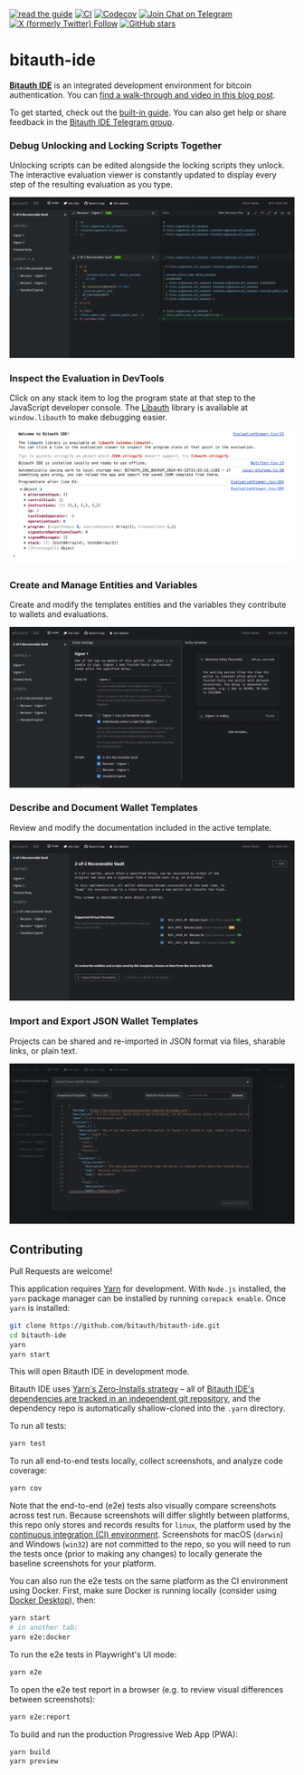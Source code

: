 [![read the guide](https://img.shields.io/badge/read_the_guide-blue)](https://ide.bitauth.com/guide)
[![CI](https://img.shields.io/github/actions/workflow/status/bitauth/bitauth-ide/ci.yml?branch=master)](https://github.com/bitauth/bitauth-ide/actions/workflows/ci.yaml)
[![Codecov](https://img.shields.io/codecov/c/github/bitauth/bitauth-ide/master.svg)](https://codecov.io/gh/bitauth/bitauth-ide)
[![Join Chat on Telegram](https://img.shields.io/badge/chat-Bitauth%20IDE-0088CC?logo=telegram)](https://t.me/bitauth_ide)
[![X (formerly Twitter) Follow](https://img.shields.io/twitter/follow/BitauthIDE)](https://x.com/BitauthIDE)
[![GitHub stars](https://img.shields.io/github/stars/bitauth/bitauth-ide.svg?style=social&logo=github&label=Stars)](https://github.com/bitauth/bitauth-ide)

# bitauth-ide

**[Bitauth IDE](https://ide.bitauth.com/)** is an integrated development environment for bitcoin authentication. You can [find a walk-through and video in this blog post](https://blog.bitjson.com/bitauth-ide-write-and-debug-custom-bitcoin-scripts-aad51f6e3f44).

To get started, check out the [built-in guide](https://ide.bitauth.com/guide). You can also get help or share feedback in the [Bitauth IDE Telegram group](https://t.me/bitauth_ide).

### Debug Unlocking and Locking Scripts Together

Unlocking scripts can be edited alongside the locking scripts they unlock. The interactive evaluation viewer is constantly updated to display every step of the resulting evaluation as you type.

![Debugging the combined evaluation of an unlocking script followed by a locking script](tests/screenshots.spec.ts-snapshots/script-editor-chromium-hd-linux.png)

### Inspect the Evaluation in DevTools

Click on any stack item to log the program state at that step to the JavaScript developer console. The [Libauth](https://libauth.org/) library is available at `window.libauth` to make debugging easier.

![A screenshot of the JavaScript developer console after clicking on line 3 in the evaluation viewer](./public/console.png)

### Create and Manage Entities and Variables

Create and modify the templates entities and the variables they contribute to wallets and evaluations.

![The entity settings editor](tests/screenshots.spec.ts-snapshots/entity-settings-chromium-hd-linux.png)

### Describe and Document Wallet Templates

Review and modify the documentation included in the active template.

![The template settings editor](tests/screenshots.spec.ts-snapshots/template-settings-chromium-hd-linux.png)

### Import and Export JSON Wallet Templates

Projects can be shared and re-imported in JSON format via files, sharable links, or plain text.

![JSON import and export dialog](tests/screenshots.spec.ts-snapshots/template-import-export-chromium-hd-linux.png)

## Contributing

Pull Requests are welcome!

This application requires [Yarn](https://yarnpkg.com/) for development. With `Node.js` installed, the `yarn` package manager can be installed by running `corepack enable`. Once `yarn` is installed:

```sh
git clone https://github.com/bitauth/bitauth-ide.git
cd bitauth-ide
yarn
yarn start
```

This will open Bitauth IDE in development mode.

Bitauth IDE uses [Yarn's Zero-Installs strategy](https://yarnpkg.com/features/zero-installs) – all of [Bitauth IDE's dependencies are tracked in an independent git repository](https://github.com/bitauth/bitauth-ide-dependencies), and the dependency repo is automatically shallow-cloned into the `.yarn` directory.

To run all tests:

```sh
yarn test
```

To run all end-to-end tests locally, collect screenshots, and analyze code coverage:

```sh
yarn cov
```

Note that the end-to-end (e2e) tests also visually compare screenshots across test run. Because screenshots will differ slightly between platforms, this repo only stores and records results for `linux`, the platform used by the [continuous integration (CI) environment](./.github/workflows/ci.yml). Screenshots for macOS (`darwin`) and Windows (`win32`) are not committed to the repo, so you will need to run the tests once (prior to making any changes) to locally generate the baseline screenshots for your platform.

You can also run the e2e tests on the same platform as the CI environment using Docker. First, make sure Docker is running locally (consider using [Docker Desktop](https://www.docker.com/products/docker-desktop/)), then:

```sh
yarn start
# in another tab:
yarn e2e:docker
```

To run the e2e tests in Playwright's UI mode:

```sh
yarn e2e
```

To open the e2e test report in a browser (e.g. to review visual differences between screenshots):

```sh
yarn e2e:report
```

To build and run the production Progressive Web App (PWA):

```sh
yarn build
yarn preview
```
